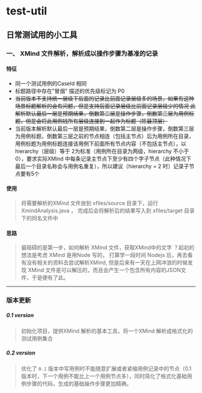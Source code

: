 # test-util
## 日常测试用的小工具
### 一、 XMind 文件解析，解析成以操作步骤为基准的记录
#### 特征
* 同一个测试用例的CaseId 相同
* 标题路径中存在"冒烟" 描述的优先级标记为 P0
* ~~当前版本不支持统一层级下后面的记录比前面记录层级多的场景，如果有这种场景标题解析的会有问题，但是支持后面记录层级比前面记录层级少的情况
 此解析默认最后一层是预期结果，倒数第二层是操作步骤，倒数第三层为用例标题，但是会将此用例钱所有层级连接到一起作为标题（除最顶层）~~
* 当前版本解析默认最后一层是预期结果，倒数第二层是操作步骤，倒数第三层为用例标题，倒数第三层之前的节点相连（包括主节点）后为用例所在目录，用例标题为用例标题连接该用例下前面所有节点内容（不包括主节点），以 hierarchy（层级）等于 2为标准（用例所在目录为两级，hierarchy 不小于0），要求实际XMind 中每条记录主节点下至少有四个字子节点（此种情况下最后一个目录名称会与用例名重复），所以建议（hierarchy = 2 时）记录子节点要有5个                 

#### 使用
> 将需要解析的XMind 文件放到 xfiles/source 目录下，运行 XmindAnalysis.java ， 完成后会将解析后的结果写入到 xfiles/target 目录下的同名文件中


#### 思路
> 最阻碍的是第一步，如何解析 XMind 文件，获取XMind中的文字 ？起初的想法是考虑 XMind 是用Node 写的， 打算学一段时间 Nodejs 后，再去看有没有相关的资料去尝试解析XMind, 但是后来有一天在上网冲浪的时候发现 XMind 文件是可以解压的，而且会产生一个包含所有内容的JSON文件，于是便有了此。

---
### 版本更新
##### 0.1 version
> 初始化项目，提供XMind 解析的基本工具，将一个XMind 解析成格式化的测试用例集合

##### 0.2 version
> 优化了 `0.1` 版本中写用例时不能随意扩展或者紧缩用例记录中的节点（0.1版本时，下一个用例不能比上一个用例节点多），同时简化了格式化基础用例步骤的代码，生成的基础操作步骤更加精确。


